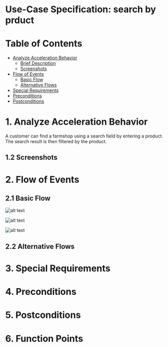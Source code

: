 # Use-Case Specification: search by prduct
# Table of Contents
- [Analyze Acceleration Behavior](#1-analyze-acceleration-behavior)
    - [Brief Description](#11-brief-description)
    - [Screenshots](#12-screenshots)
- [Flow of Events](#2-flow-of-events)
    - [Basic Flow](#21-basic-flow)
    - [Alternative Flows](#22-alternative-flows)
- [Special Requirements](#3-special-requirements)
- [Preconditions](#4-preconditions)
- [Postconditions](#5-postconditions)

# 1. Analyze Acceleration Behavior

A customer can find a farmshop using a search field by entering a product. 
The search result is then filtered by the product.

## 1.2 Screenshots


# 2. Flow of Events
## 2.1 Basic Flow

![alt text][ActivityDiagram]

[ActivityDiagram]: https://github.com/linkna/FyF/blob/master/documentation/UC/activity%20Diagrams-search%20by%20product.jpg "Activity Diagram"

![alt text][MockUp1]

[MockUp1]: https://github.com/linkna/FyF/blob/master/documentation/UC/Search%20by%20product%20Mockup1.jpg

![alt text][MockUp2]

[MockUp2]: https://github.com/linkna/FyF/blob/master/documentation/UC/Search%20by%20product%20Mockup2.jpg



## 2.2 Alternative Flows
# 3. Special Requirements


# 4. Preconditions


# 5. Postconditions


# 6. Function Points
